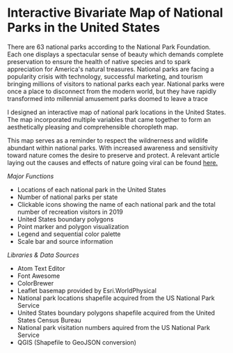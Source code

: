 # **Interactive Bivariate Map of National Parks in the United States**


There are 63 national parks according to the National Park Foundation. Each one displays a spectacular sense of beauty which demands complete preservation to ensure the health of native species and to spark appreciation for America's natural treasures. National parks are facing a popularity crisis with technology, successful marketing, and tourism bringing millions of visitors to national parks each year. National parks were once a place to disconnect from the modern world, but they have rapidly transformed into millennial amusement parks doomed to leave a trace


I designed an interactive map of national park locations in the United States. The map incorporated multiple variables that came together to form an aesthetically pleasing and comprehensible choropleth map.


This map serves as a reminder to respect the wildnerness and wildlife abundant within national parks. With increased awareness and sensitivity toward nature comes the desire to preserve and protect. A relevant article laying out the causes and effects of nature going viral can be found [here.](https://www.theguardian.com/environment/2018/nov/20/national-parks-america-overcrowding-crisis-tourism-visitation-solutions)


_Major Functions_

* Locations of each national park in the United States
* Number of national parks per state
* Clickable icons showing the name of each national park and the total number of recreation visitors in 2019
* United States boundary polygons
* Point marker and polygon visualization
* Legend and sequential color palette 
* Scale bar and source information

_Libraries & Data Sources_

* Atom Text Editor
* Font Awesome
* ColorBrewer
* Leaflet basemap provided by Esri.WorldPhysical
* National park locations shapefile acquired from the US National Park Service
* United States boundary polygons shapefile acquired from the United States Census Bureau
* National park visitation numbers aquired from the US National Park Service
* QGIS (Shapefile to GeoJSON conversion)

